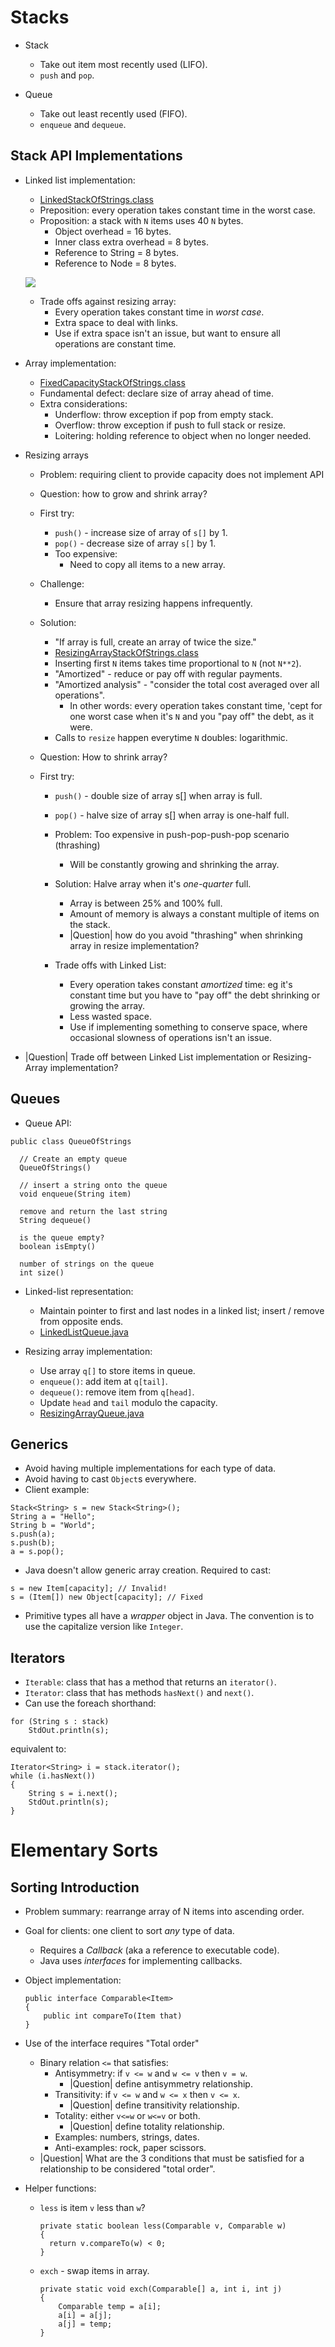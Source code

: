 # Stacks

* Stack

  * Take out item most recently used (LIFO).
  * ``push`` and ``pop``.

* Queue

  * Take out least recently used (FIFO).
  * ``enqueue`` and ``dequeue``.

## Stack API Implementations

* Linked list implementation:

   * [LinkedStackOfStrings.class](./code/java/LinkedStackOfStrings.class)
   * Preposition: every operation takes constant time in the worst case.
   * Proposition: a stack with ``N`` items uses 40 ``N`` bytes.
     * Object overhead = 16 bytes.
     * Inner class extra overhead = 8 bytes.
     * Reference to String = 8 bytes.
     * Reference to Node = 8 bytes.

   <img src="./images/linked-list-stack-memory-use"></img>

   * Trade offs against resizing array:
     * Every operation takes constant time in *worst case*.
     * Extra space to deal with links.
     * Use if extra space isn't an issue, but want to ensure all operations are constant time.

* Array implementation:

  * [FixedCapacityStackOfStrings.class](./code/java/FixedCapacityStackOfStrings.class)
  * Fundamental defect: declare size of array ahead of time.
  * Extra considerations:
    * Underflow: throw exception if pop from empty stack.
    * Overflow: throw exception if push to full stack or resize.
    * Loitering: holding reference to object when no longer needed.

* Resizing arrays

  * Problem: requiring client to provide capacity does not implement API
  * Question: how to grow and shrink array?

  * First try:
    * ``push()`` - increase size of array of ``s[]`` by 1.
    * ``pop()`` - decrease size of array ``s[]`` by 1.
    * Too expensive:
      * Need to copy all items to a new array.

  * Challenge:
    * Ensure that array resizing happens infrequently.
  
  * Solution:
    * "If array is full, create an array of twice the size."
    * [ResizingArrayStackOfStrings.class](./code/java/ResizingArrayStackOfStrings.class)
    * Inserting first ``N`` items takes time proportional to ``N`` (not ``N**2``).
    * "Amortized" - reduce or pay off with regular payments.
    * "Amortized analysis" - "consider the total cost averaged over all operations".
      * In other words: every operation takes constant time, 'cept for one worst case when it's ``N`` and you "pay off" the debt, as it were.
    * Calls to ``resize`` happen everytime ``N`` doubles: logarithmic.

  * Question: How to shrink array?
  
  * First try:
    * ``push()`` - double size of array s[] when array is full.
    * ``pop()`` - halve size of array s[] when array is one-half full.
    
    * Problem: Too expensive in push-pop-push-pop scenario (thrashing)
      * Will be constantly growing and shrinking the array.
    * Solution: Halve array when it's *one-quarter* full.
      * Array is between 25% and 100% full.
      * Amount of memory is always a constant multiple of items on the stack.
      * |Question| how do you avoid "thrashing" when shrinking array in resize implementation?
    * Trade offs with Linked List:
      * Every operation takes constant *amortized* time: eg it's constant time but you have to "pay off" the debt shrinking or growing the array.
      * Less wasted space.
      * Use if implementing something to conserve space, where occasional slowness of operations isn't an issue.

* |Question| Trade off between Linked List implementation or Resizing-Array implementation?

## Queues

* Queue API:

```
public class QueueOfStrings

  // Create an empty queue
  QueueOfStrings()

  // insert a string onto the queue
  void enqueue(String item)

  remove and return the last string
  String dequeue()

  is the queue empty?
  boolean isEmpty()

  number of strings on the queue
  int size()
```

* Linked-list representation:

  * Maintain pointer to first and last nodes in a linked list; insert / remove from opposite ends.
  * [LinkedListQueue.java](./code/java/LinkedListQueue.java)

* Resizing array implementation:

  * Use array ``q[]`` to store items in queue.
  * ``enqueue()``: add item at ``q[tail]``.
  * ``dequeue()``: remove item from ``q[head]``.
  * Update ``head`` and ``tail`` modulo the capacity.
  * [ResizingArrayQueue.java](./code/java/ResizingArrayQueue.java)

## Generics

* Avoid having multiple implementations for each type of data.
* Avoid having to cast ``Object``s everywhere.
* Client example:

```
Stack<String> s = new Stack<String>();
String a = "Hello";
String b = "World";
s.push(a);
s.push(b);
a = s.pop();
```

* Java doesn't allow generic array creation. Required to cast:

```
s = new Item[capacity]; // Invalid!
s = (Item[]) new Object[capacity]; // Fixed
```

* Primitive types all have a *wrapper* object in Java. The convention is to use the capitalize version like ``Integer``.

## Iterators

* ``Iterable``: class that has a method that returns an ``iterator()``.
* ``Iterator``: class that has methods ``hasNext()`` and ``next()``.
* Can use the foreach shorthand:

```
for (String s : stack)
    StdOut.println(s);
```

equivalent to:

```
Iterator<String> i = stack.iterator();
while (i.hasNext())
{
    String s = i.next();
    StdOut.println(s);
}
```

# Elementary Sorts

## Sorting Introduction

* Problem summary: rearrange array of N items into ascending order.
* Goal for clients: one client to sort *any* type of data.
  * Requires a *Callback* (aka a reference to executable code).
  * Java uses *interfaces* for implementing callbacks.
* Object implementation:

  ```
  public interface Comparable<Item>
  {
      public int compareTo(Item that)
  }
  ```

* Use of the interface requires "Total order"
  * Binary relation ``<=`` that satisfies:
    * Antisymmetry: if ``v <= w`` and ``w <= v`` then ``v = w``.
      * |Question| define antisymmetry relationship.
    * Transitivity: if ``v <= w`` and ``w <= x`` then ``v <= x``.
      * |Question| define transitivity relationship.
    * Totality: either ``v<=w`` or ``w<=v`` or both.
      * |Question| define totality relationship.
    * Examples: numbers, strings, dates.
    * Anti-examples: rock, paper scissors.
  * |Question| What are the 3 conditions that must be satisfied for a relationship to be considered "total order".

* Helper functions:
  * ``less`` is item ``v`` less than ``w``?  
  
    ```
    private static boolean less(Comparable v, Comparable w)
    {
      return v.compareTo(w) < 0;
    }
    ```

  * ``exch`` - swap items in array.

    ```
    private static void exch(Comparable[] a, int i, int j)
    {
        Comparable temp = a[i];
        a[i] = a[j];
        a[j] = temp;
    }
    ```
